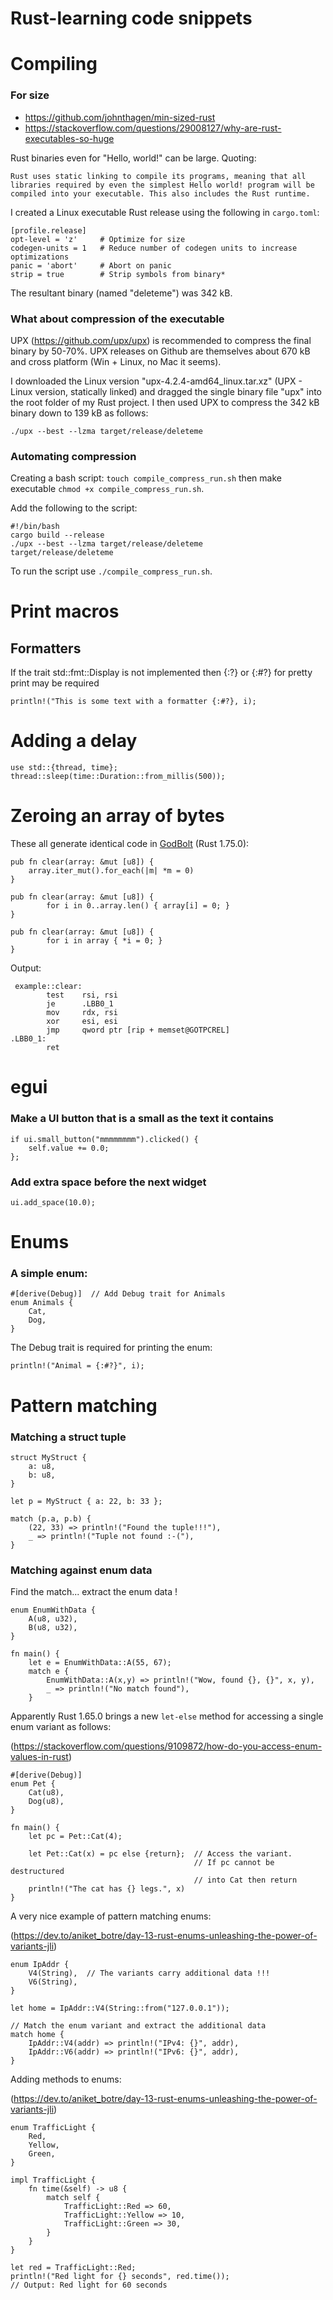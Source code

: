 # Rust-learning code snippets

# Compiling

### For size

* https://github.com/johnthagen/min-sized-rust
* https://stackoverflow.com/questions/29008127/why-are-rust-executables-so-huge

Rust binaries even for "Hello, world!" can be large. Quoting: 

    Rust uses static linking to compile its programs, meaning that all libraries required by even the simplest Hello world! program will be compiled into your executable. This also includes the Rust runtime.

I created a Linux executable Rust release using the following in ```cargo.toml```:

```
[profile.release]
opt-level = 'z'     # Optimize for size
codegen-units = 1   # Reduce number of codegen units to increase optimizations
panic = 'abort'     # Abort on panic
strip = true        # Strip symbols from binary*
```

The resultant binary (named "deleteme") was 342 kB.

### What about compression of the executable

UPX (https://github.com/upx/upx) is recommended to compress the final binary by 50-70%. UPX releases on Github are themselves about 670 kB and cross platform (Win + Linux, no Mac it seems).

I downloaded the Linux version "upx-4.2.4-amd64_linux.tar.xz" (UPX - Linux version, statically linked) and dragged the single binary file "upx" into the root folder of my Rust project. I then used UPX to compress the 342 kB binary down to 139 kB as follows:


```
./upx --best --lzma target/release/deleteme
```

### Automating compression

Creating a bash script: ```touch compile_compress_run.sh``` then make executable ```chmod +x compile_compress_run.sh```.

Add the following to the script:

```
#!/bin/bash
cargo build --release
./upx --best --lzma target/release/deleteme
target/release/deleteme
```

To run the script use ```./compile_compress_run.sh```.





# Print macros

## Formatters
If the trait std::fmt::Display is not implemented then {:?} or {:#?} for pretty print may be required

```println!("This is some text with a formatter {:#?}, i);```

# Adding a delay
```
use std::{thread, time};
thread::sleep(time::Duration::from_millis(500));
```
# Zeroing an array of bytes
These all generate identical code in [GodBolt](https://rust.godbolt.org) (Rust 1.75.0):
```
pub fn clear(array: &mut [u8]) {
    array.iter_mut().for_each(|m| *m = 0)
}
```
```
pub fn clear(array: &mut [u8]) {
        for i in 0..array.len() { array[i] = 0; }
}
```
```
pub fn clear(array: &mut [u8]) {
        for i in array { *i = 0; }
}
```
Output:
```
 example::clear:
        test    rsi, rsi
        je      .LBB0_1
        mov     rdx, rsi
        xor     esi, esi
        jmp     qword ptr [rip + memset@GOTPCREL]
.LBB0_1:
        ret
```














# egui

### Make a UI button that is a small as the text it contains
```
if ui.small_button("mmmmmmmm").clicked() {
    self.value += 0.0;
};
```

### Add extra space before the next widget
```
ui.add_space(10.0);
```











# Enums

### A simple enum:

```
#[derive(Debug)]  // Add Debug trait for Animals
enum Animals {
    Cat,
    Dog,
}
```
The Debug trait is required for printing the enum:
```
println!("Animal = {:#?}", i);
```

# Pattern matching

### Matching a struct tuple
```
struct MyStruct {
    a: u8,
    b: u8,
}

let p = MyStruct { a: 22, b: 33 };

match (p.a, p.b) {
    (22, 33) => println!("Found the tuple!!!"),
    _ => println!("Tuple not found :-("),
}
```
### Matching against enum data
Find the match... extract the enum data !
```
enum EnumWithData {
    A(u8, u32),
    B(u8, u32),
}

fn main() {
    let e = EnumWithData::A(55, 67);
    match e {
        EnumWithData::A(x,y) => println!("Wow, found {}, {}", x, y),
        _ => println!("No match found"),
    }
```

Apparently Rust 1.65.0 brings a new ```let-else``` method for accessing a single enum variant as follows:

(https://stackoverflow.com/questions/9109872/how-do-you-access-enum-values-in-rust)

```
#[derive(Debug)]
enum Pet {
    Cat(u8),
    Dog(u8),
}

fn main() {   
    let pc = Pet::Cat(4);

    let Pet::Cat(x) = pc else {return};  // Access the variant. 
                                         // If pc cannot be destructured
                                         // into Cat then return
    println!("The cat has {} legs.", x)
}
```

A very nice example of pattern matching enums:

(https://dev.to/aniket_botre/day-13-rust-enums-unleashing-the-power-of-variants-jli)

```
enum IpAddr {
    V4(String),  // The variants carry additional data !!!
    V6(String),
}

let home = IpAddr::V4(String::from("127.0.0.1"));

// Match the enum variant and extract the additional data
match home {
    IpAddr::V4(addr) => println!("IPv4: {}", addr),
    IpAddr::V6(addr) => println!("IPv6: {}", addr),
}
```

Adding methods to enums:

(https://dev.to/aniket_botre/day-13-rust-enums-unleashing-the-power-of-variants-jli)

```
enum TrafficLight {
    Red,
    Yellow,
    Green,
}

impl TrafficLight {
    fn time(&self) -> u8 {
        match self {
            TrafficLight::Red => 60,
            TrafficLight::Yellow => 10,
            TrafficLight::Green => 30,
        }
    }
}

let red = TrafficLight::Red;
println!("Red light for {} seconds", red.time());
// Output: Red light for 60 seconds
```